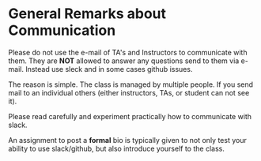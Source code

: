 # General Remarks about Communication

Please do not use the e-mail of TA's and Instructors to communicate
with them. They are **NOT** allowed to answer any questions send to
them via e-mail. Instead use sleck and in some cases github issues.

The reason is simple. The class is managed by multiple people. If you
send mail to an individual others (either instructors, TAs, or student
can not see it).

Please read carefully and experiment practically how to communicate
with slack.

An assignment to post a **formal** bio is typically given to not only
test your ability to use slack/github, but also introduce yourself to the
class.
